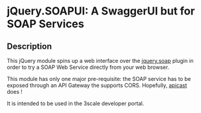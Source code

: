 # jQuery.SOAPUI: A SwaggerUI but for SOAP Services

## Description

This jQuery module spins up a web interface over the
[jquery.soap](https://github.com/doedje/jquery.soap) plugin in order to
try a SOAP Web Service directly from your web browser.  

This module has only one major pre-requisite: the SOAP service has to be exposed
through an API Gateway the supports CORS.
Hopefully, [apicast](https://github.com/3scale/apicast) does !

It is intended to be used in the 3scale developer portal.
